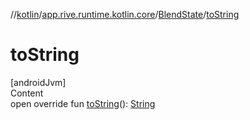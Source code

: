 //[kotlin](../../../index.md)/[app.rive.runtime.kotlin.core](../index.md)/[BlendState](index.md)/[toString](to-string.md)



# toString  
[androidJvm]  
Content  
open override fun [toString](to-string.md)(): [String](https://kotlinlang.org/api/latest/jvm/stdlib/kotlin/-string/index.html)  



